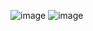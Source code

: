 ![image](https://github.com/TrustMe5/fetchbookinfo/raw/master/spider/豆瓣图书1.png)
![image](https://github.com/TrustMe5/fetchbookinfo/raw/master/spider/content.png)
